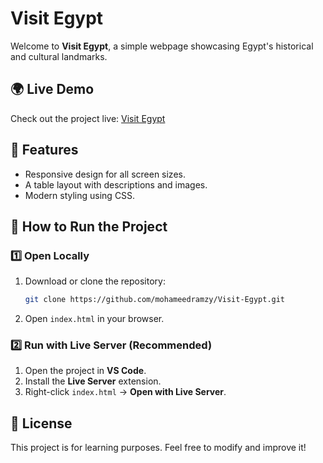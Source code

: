 # Visit Egypt

Welcome to **Visit Egypt**, a simple webpage showcasing Egypt's historical and cultural landmarks.

## 🌍 Live Demo
Check out the project live: [Visit Egypt](https://visit-egypt-6x87.vercel.app/)

## 📌 Features
- Responsive design for all screen sizes.
- A table layout with descriptions and images.
- Modern styling using CSS.

## 🚀 How to Run the Project
### 1️⃣ Open Locally
1. Download or clone the repository:
   ```sh
   git clone https://github.com/mohameedramzy/Visit-Egypt.git
   ```
2. Open `index.html` in your browser.

### 2️⃣ Run with Live Server (Recommended)
1. Open the project in **VS Code**.
2. Install the **Live Server** extension.
3. Right-click `index.html` → **Open with Live Server**.

## 📄 License
This project is for learning purposes. Feel free to modify and improve it!

